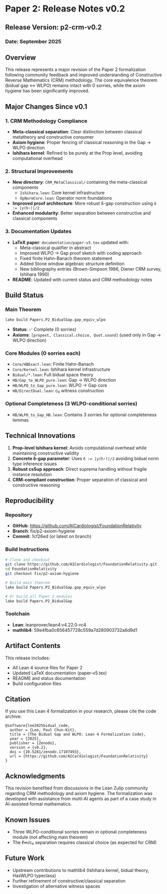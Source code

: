 # Paper 2: Release Notes v0.2

## Release Version: p2-crm-v0.2

### Date: September 2025

## Overview

This release represents a major revision of the Paper 2 formalization following community feedback and improved understanding of Constructive Reverse Mathematics (CRM) methodology. The core equivalence theorem (bidual gap ↔ WLPO) remains intact with 0 sorries, while the axiom hygiene has been significantly improved.

## Major Changes Since v0.1

### 1. CRM Methodology Compliance
- **Meta-classical separation**: Clear distinction between classical metatheory and constructive consumer
- **Axiom hygiene**: Proper fencing of classical reasoning in the Gap → WLPO direction
- **Ishihara kernel**: Refined to be purely at the Prop level, avoiding computational overhead

### 2. Structural Improvements
- **New directory**: `CRM_MetaClassical/` containing the meta-classical components
  - `Ishihara.lean`: Core kernel infrastructure
  - `OpNormCore.lean`: Operator norm foundations
- **Improved proof architecture**: More robust δ-gap construction using `δ := |y(h⋆)|/2`
- **Enhanced modularity**: Better separation between constructive and classical components

### 3. Documentation Updates
- **LaTeX paper**: `documentation/paper-v5.tex` updated with:
  - Meta-classical qualifier in abstract
  - Improved WLPO → Gap proof sketch with coding approach
  - Fixed finite Hahn-Banach theorem statement
  - Added Stone window algebraic structure definition
  - New bibliography entries (Brown-Simpson 1986, Diener CRM survey, Ishihara 1990)
- **README**: Updated with current status and CRM methodology notes

## Build Status

### Main Theorem
```bash
lake build Papers.P2_BidualGap.gap_equiv_wlpo
```
- **Status**: ✅ Complete (0 sorries)
- **Axioms**: `[propext, Classical.choice, Quot.sound]` (used only in Gap → WLPO direction)

### Core Modules (0 sorries each)
- `Core/HBExact.lean`: Finite Hahn-Banach
- `Core/Kernel.lean`: Ishihara kernel infrastructure  
- `Bidual/*.lean`: Full bidual space theory
- `HB/Gap_to_WLPO_pure.lean`: Gap → WLPO direction
- `HB/WLPO_to_Gap_pure.lean`: WLPO → Gap core
- `HB/DirectDual.lean`: c₀ witness construction

### Optional Completeness (3 WLPO-conditional sorries)
- `HB/WLPO_to_Gap_HB.lean`: Contains 3 sorries for optional completeness lemmas

## Technical Innovations

1. **Prop-level Ishihara kernel**: Avoids computational overhead while maintaining constructive validity
2. **Concrete δ-gap parameter**: Uses `δ := |y(h⋆)|/2` avoiding bidual norm type inference issues
3. **Robust csSup approach**: Direct suprema handling without fragile instance resolution
4. **CRM-compliant construction**: Proper separation of classical and constructive reasoning

## Reproducibility

### Repository
- **GitHub**: https://github.com/AICardiologist/FoundationRelativity
- **Branch**: fix/p2-axiom-hygiene
- **Commit**: 1cf26ed (or latest on branch)

### Build Instructions
```bash
# Clone and checkout
git clone https://github.com/AICardiologist/FoundationRelativity.git
cd FoundationRelativity
git checkout fix/p2-axiom-hygiene

# Build main theorem
lake build Papers.P2_BidualGap.gap_equiv_wlpo

# Or build all Paper 2 modules
lake build Papers.P2_BidualGap
```

### Toolchain
- **Lean**: leanprover/lean4:v4.22.0-rc4
- **mathlib4**: 59e4fba0c656457728c559a7d280903732a6d9d1

## Artifact Contents

This release includes:
- All Lean 4 source files for Paper 2
- Updated LaTeX documentation (paper-v5.tex)
- README and status documentation
- Build configuration files

## Citation

If you use this Lean 4 formalization in your research, please cite the code archive:
```
@software{lee2025bidual_code,
  author = {Lee, Paul Chun-Kit},
  title = {The Bidual Gap and WLPO: Lean 4 Formalization Code},
  year = {2025},
  publisher = {Zenodo},
  version = {v0.2},
  doi = {10.5281/zenodo.17107493},
  url = {https://github.com/AICardiologist/FoundationRelativity}
}
```

## Acknowledgments

This revision benefited from discussions in the Lean Zulip community regarding CRM methodology and axiom hygiene. The formalization was developed with assistance from multi-AI agents as part of a case study in AI-assisted formal mathematics.

## Known Issues

- Three WLPO-conditional sorries remain in optional completeness module (not affecting main theorem)
- The ℓ∞/c₀ separation requires classical choice (as expected for CRM)

## Future Work

- Upstream contributions to mathlib4 (Ishihara kernel, bidual theory, HasWLPO typeclass)
- Further refinement of constructive/classical separation
- Investigation of alternative witness spaces